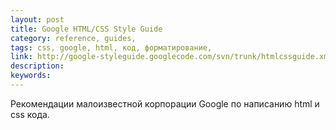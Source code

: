 ```yaml
---
layout: post
title: Google HTML/CSS Style Guide
category: reference, guides, 
tags: css, google, html, код, форматирование, 
link: http://google-styleguide.googlecode.com/svn/trunk/htmlcssguide.xml
description: 
keywords: 
---
```


<p>Рекомендации малоизвестной корпорации Google по написанию html и css кода.</p>
